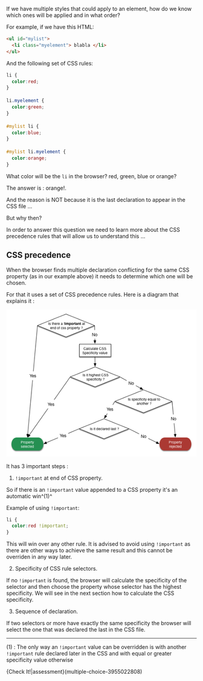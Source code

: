 If we have multiple styles that could apply to an element, how do we know which ones will be applied and in what order?

For example, if we have this HTML:

```html
<ul id="mylist">
  <li class="myelement"> blabla </li>
</ul>
````

And the following set of CSS rules:

```css
li {
  color:red;
}

li.myelement {
  color:green;
}

#mylist li {
  color:blue; 
}

#mylist li.myelement {
  color:orange;
}
```

What color will be the `li` in the browser?
red, green, blue or orange?

The answer is : orange!.

And the reason is NOT because it is the last declaration to appear in the CSS file ...

But why then?

In order to answer this question we need to learn more about the CSS precedence rules that will allow us to understand this ...

## CSS precedence
When the browser finds multiple declaration conflicting for the same CSS property (as in our example above) it needs to determine which one will be chosen.

For that it uses a set of CSS precedence rules. Here is a diagram that explains it :

![](.guides/img/Precedence.png)


It has 3 important steps :

1) `!important` at end of CSS property.

So if there is an `!important` value appended to a CSS property it's an automatic win^(1)^

Example of using `!important`:

```css
li {
  color:red !important;
}
```

This will win over any other rule. It is advised to avoid using `!important` as there are other ways to achieve the same result and this cannot be overriden in any way later.

2) Specificity of CSS rule selectors.

If no `!important` is found, the browser will calculate the specificity of the selector and then choose the property whose selector has the highest specificity. We will see in the next section how to calculate the CSS specificity.

3) Sequence of declaration.

If two selectors or more have exactly the same specificity the browser will select the one that was declared the last in the CSS file.

---

(1) : The only way an `!important` value can be overridden is with another `!important` rule declared later in the CSS and with equal or greater specificity value otherwise

{Check It!|assessment}(multiple-choice-3955022808)





